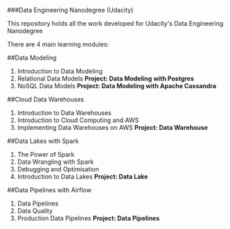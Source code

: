 ###Data Engineering Nanodegree (Udacity)

This repository holds all the work developed for Udacity's Data Engineering Nanodegree

There are 4 main learning modules:

##Data Modeling
1. Introduction to Data Modeling
2. Relational Data Models
**Project: Data Modeling with Postgres**
3. NoSQL Data Models
**Project: Data Modeling with Apache Cassandra**

##Cloud Data Warehouses
1. Introduction to Data Warehouses 
2. Introduction to Cloud Computing and AWS
3. Implementing Data Warehouses on AWS
**Project: Data Warehouse**

##Data Lakes with Spark
1. The Power of Spark 
2. Data Wrangling with Spark
3. Debugging and Optimisation 
4. Introduction to Data Lakes
**Project: Data Lake**

##Data Pipelines with Airflow
1. Data Pipelines
2. Data Quality 
3. Production Data Pipelines
**Project: Data Pipelines**

